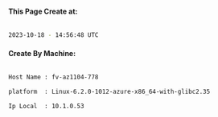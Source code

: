 
   
#### This Page Create at:

```bash

2023-10-18 - 14:56:48 UTC

```

#### Create By Machine:

```bash

Host Name : fv-az1104-778

platform  : Linux-6.2.0-1012-azure-x86_64-with-glibc2.35

Ip Local  : 10.1.0.53

```

